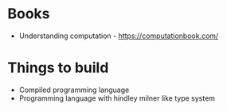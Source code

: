 # Books

- Understanding computation - https://computationbook.com/

# Things to build

- Compiled programming language
- Programming language with hindley milner like type system
